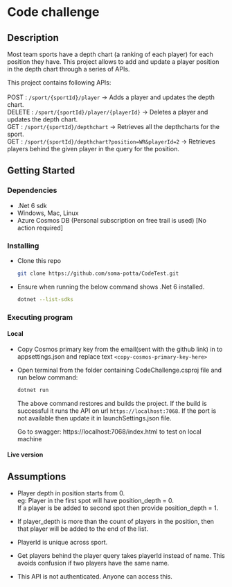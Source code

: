 # Code challenge 

## Description

Most team sports have a depth chart (a ranking of each player) for each position they have. This project allows to add and update a player position in the depth chart through a series of APIs.

This project contains following APIs:<br/><br/>
POST   : `/sport/{sportId}/player` -> Adds a player and updates the depth chart.<br/>
DELETE : `/sport/{sportId}/player/{playerId}` -> Deletes a player and updates the depth chart.<br/>
GET  : `/sport/{sportId}/depthchart` ->  Retrieves all the depthcharts for the sport.<br/>
GET  : `/sport/{sportId}/depthchart?position=WR&playerId=2` ->  Retrieves players behind the given player in the query for the position.<br/>


## Getting Started

### Dependencies

* .Net 6 sdk
* Windows, Mac, Linux
* Azure Cosmos DB (Personal subscription on free trail is used) [No action required]

### Installing

* Clone this repo
  ```sh
  git clone https://github.com/soma-potta/CodeTest.git
  ```
* Ensure when running the below command shows .Net 6 installed.
  ```sh
  dotnet --list-sdks
  ```

### Executing program

#### Local

* Copy Cosmos primary key from the email(sent with the github link) in to appsettings.json and replace text `<copy-cosmos-primary-key-here>` 

* Open terminal from the folder containing CodeChallenge.csproj file and run below command:
  ```sh
  dotnet run
  ```
  The above command restores and builds the project. If the build is successful it runs the API on url `https://localhost:7068`. If the port is not available then update it in launchSettings.json file.

  Go to swagger: https://localhost:7068/index.html to test on local machine


#### Live version

## Assumptions 

* Player depth in position starts from 0.<br/>
  eg: Player in the first spot will have position_depth = 0.<br/>
      If a player is be added to second spot then provide position_depth = 1.

* If player_depth is more than the count of players in the position, then that player will be added to the end of the list.

* PlayerId is unique across sport.

* Get players behind the player query takes playerId instead of name. This avoids confusion if two players have the same name.

* This API is not authenticated. Anyone can access this.